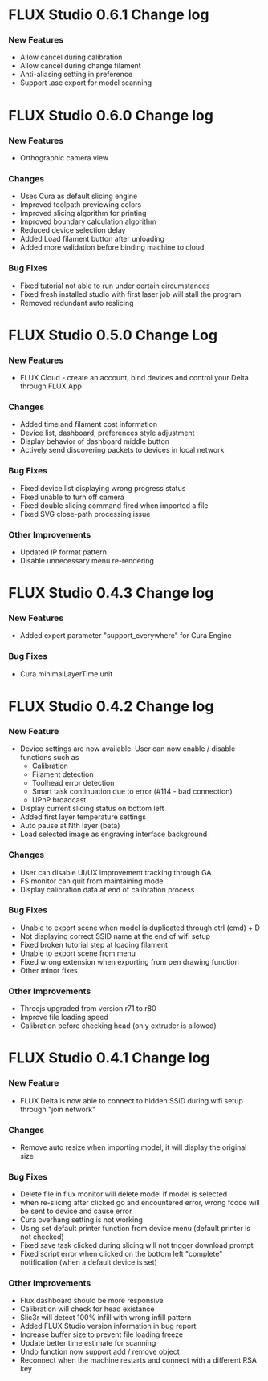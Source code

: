 # FLUX Studio 0.6.1 Change log

### New Features

- Allow cancel during calibration
- Allow cancel during change filament
- Anti-aliasing setting in preference
- Support .asc export for model scanning


# FLUX Studio 0.6.0 Change log

### New Features

- Orthographic camera view

### Changes

- Uses Cura as default slicing engine
- Improved toolpath previewing colors
- Improved slicing algorithm for printing
- Improved boundary calculation algorithm
- Reduced device selection delay
- Added Load filament button after unloading
- Added more validation before binding machine to cloud

### Bug Fixes

- Fixed tutorial not able to run under certain circumstances
- Fixed fresh installed studio with first laser job will stall the program
- Removed redundant auto reslicing



# FLUX Studio 0.5.0 Change Log

### New Features

- FLUX Cloud - create an account, bind devices and control your Delta through FLUX App

### Changes

- Added time and filament cost information
- Device list, dashboard, preferences style adjustment
- Display behavior of dashboard middle button
- Actively send discovering packets to devices in local network

### Bug Fixes

- Fixed device list displaying wrong progress status
- Fixed unable to turn off camera
- Fixed double slicing command fired when imported a file
- Fixed SVG close-path processing issue

### Other Improvements

- Updated IP format pattern
- Disable unnecessary menu re-rendering

# FLUX Studio 0.4.3 Change log

### New Features
- Added expert parameter "support_everywhere" for Cura Engine

### Bug Fixes
- Cura minimalLayerTime unit

# FLUX Studio 0.4.2 Change log

### New Feature

- Device settings are now available. User can now enable / disable functions such as
  - Calibration
  - Filament detection
  - Toolhead error detection
  - Smart task continuation due to error (#114 - bad connection)
  - UPnP broadcast
- Display current slicing status on bottom left
- Added first layer temperature settings
- Auto pause at Nth layer (beta)
- Load selected image as engraving interface background

### Changes

- User can disable UI/UX improvement tracking through GA
- FS monitor can quit from maintaining mode
- Display calibration data at end of calibration process

### Bug Fixes

- Unable to export scene when model is duplicated through ctrl (cmd) + D
- Not displaying correct SSID name at the end of wifi setup
- Fixed broken tutorial step at loading filament
- Unable to export scene from menu
- Fixed wrong extension when exporting from pen drawing function
- Other minor fixes

### Other Improvements

- Threejs upgraded from version r71 to r80
- Improve file loading speed
- Calibration before checking head (only extruder is allowed)


# FLUX Studio 0.4.1 Change log

### New Feature

- FLUX Delta is now able to connect to hidden SSID during wifi setup through "join network"

### Changes
- Remove auto resize when importing model, it will display the original size


### Bug Fixes
- Delete file in flux monitor will delete model if model is selected
- when re-slicing after clicked go and encountered error, wrong fcode will be sent to device and cause error
- Cura overhang setting is not working
- Using set default printer function from device menu (default printer is not checked)
- Fixed save task clicked during slicing will not trigger download prompt
- Fixed script error when clicked on the bottom left "complete" notification (when a default device is set)


### Other Improvements
- Flux dashboard should be more responsive
- Calibration will check for head existance
- Slic3r will detect 100% infill with wrong infill pattern
- Added FLUX Studio version information in bug report
- Increase buffer size to prevent file loading freeze
- Update better time estimate for scanning
- Undo function now support add / remove object
- Reconnect when the machine restarts and connect with a different RSA key
